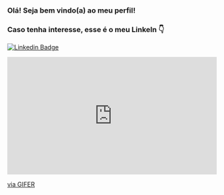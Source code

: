 ### Olá! Seja bem vindo(a) ao meu perfil! 

### Caso tenha interesse, esse é o meu LinkeIn :point_down:
[![Linkedin Badge](https://img.shields.io/badge/-LinkedIn-blue?style=flat-square&logo=Linkedin&logoColor=white&link=https://www.linkedin.com/in/carla-carvalho-de-lima-65b92bbb)](https://www.linkedin.com/in/carla-carvalho-de-lima-65b92bbb)

<iframe src="https://gifer.com/embed/VdG3" width=480 height=269.760 frameBorder="0" allowFullScreen></iframe><p><a href="https://gifer.com">via GIFER</a></p>

<!--
**CarlaCarvaLima/CarlaCarvaLima** is a ✨ _special_ ✨ repository because its `README.md` (this file) appears on your GitHub profile.

Here are some ideas to get you started:

- 🔭 I’m currently working on ...
- 🌱 I’m currently learning ...
- 👯 I’m looking to collaborate on ...
- 🤔 I’m looking for help with ...
- 💬 Ask me about ...
- 📫 How to reach me: ...
- 😄 Pronouns: ...
- ⚡ Fun fact: ...
-->
